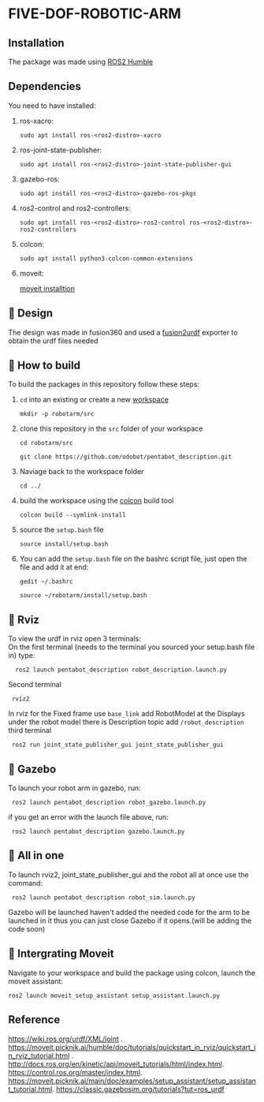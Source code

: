 # FIVE-DOF-ROBOTIC-ARM
## Installation
The package was made using [ROS2 Humble](https://docs.ros.org/en/humble/index.html)
## Dependencies
You need to have installed:
<br>
1. ros-xacro:
   ```console
   sudo apt install ros-<ros2-distro>-xacro
   ```
2. ros-joint-state-publisher:
   ```console
   sudo apt install ros-<ros2-distro>-joint-state-publisher-gui
   ```
3. gazebo-ros:
   ```console
   sudo apt install ros-<ros2-distro>-gazebo-ros-pkgs
   ```
4. ros2-control and ros2-controllers:
   ```console
   sudo apt install ros-<ros2-distro>-ros2-control ros-<ros2-distro>-ros2-controllers
   ```
4. colcon:
   ```console
   sudo apt install python3-colcon-common-extensions
   ```
5. moveit:

   [moveit installtion](https://moveit.ros.org/install-moveit2/source/)
## :hammer: Design
The design was made in fusion360 and used a [fusion2urdf](https://github.com/SpaceMaster85/fusion2urdf) exporter to obtain the urdf files needed 
## :hammer: How to build
To build the packages in this repository follow these steps:
1. `cd` into an existing or create a new [workspace](https://docs.ros.org/en/foxy/Tutorials/Beginner-Client-Libraries/Creating-A-Workspace/Creating-A-Workspace.html)
   ```console
   mkdir -p robotarm/src
   ```
2. clone this repository in the `src` folder of your workspace
   ```console
   cd robotarm/src
   ```
   ```console
   git clone https://github.com/odobot/pentabot_description.git
   ```
3. Naviage back to the workspace folder
   ```console
   cd ../
   ```
4. build the workspace using the [colcon](https://colcon.readthedocs.io/en/released/reference/verb/build.html) build tool
   ```console
   colcon build --symlink-install
   ```
5. source the `setup.bash` file
   ```console
   source install/setup.bash
   ```
6. You can add the `setup.bash` file on the bashrc script file, just open the file and add it at end:
    ```console
    gedit ~/.bashrc
    ```
    ```console
    source ~/robotarm/install/setup.bash
    ```
## :movie_camera: Rviz
To view the urdf in rviz open 3 terminals:
<br>
On the first terminal (needs to the terminal you sourced your setup.bash file in) type: 
```console
  ros2 launch pentabot_description robot_description.launch.py
  ```
Second terminal
 ```console
  rviz2
  ```
In rviz for the Fixed frame use `base_link` add RobotModel at the Displays under the robot model there is Description topic add `/robot_description`
third terminal
 ```console
  ros2 run joint_state_publisher_gui joint_state_publisher_gui
 ```

## 🎥 Gazebo
To launch your robot arm in gazebo, run:
 ```console
  ros2 launch pentabot_description robot_gazebo.launch.py
  ```
if you get an error with the launch file above, run:
 ```console
  ros2 launch pentabot_description gazebo.launch.py
 ```
## 🎥 All in one
To launch rviz2, joint_state_publisher_gui and the robot all at once use the command:
 ```console
  ros2 launch pentabot_description robot_sim.launch.py
 ```

Gazebo will be  launched haven't added the needed code for the arm to be launched in it thus you can just close Gazebo if it opens.(will be adding the code soon)
## 🎥 Intergrating Moveit
Navigate to your workspace and build the package using colcon, launch the moveit assistant:
```console
ros2 launch moveit_setup_assistant setup_assistant.launch.py
```
## Reference
https://wiki.ros.org/urdf/XML/joint .
https://moveit.picknik.ai/humble/doc/tutorials/quickstart_in_rviz/quickstart_in_rviz_tutorial.html .
http://docs.ros.org/en/kinetic/api/moveit_tutorials/html/index.html.
https://control.ros.org/master/index.html.
https://moveit.picknik.ai/main/doc/examples/setup_assistant/setup_assistant_tutorial.html.
https://classic.gazebosim.org/tutorials?tut=ros_urdf